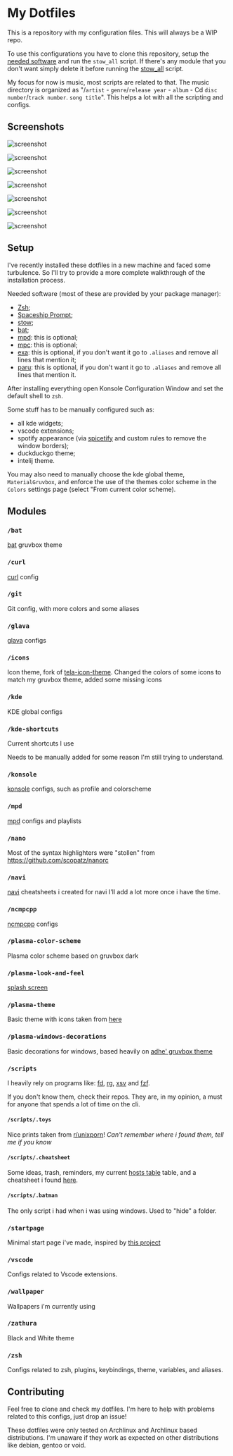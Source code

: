 # My Dotfiles

This is a repository with my configuration files.
This will always be a WIP repo.

To use this configurations you have to clone this repository, setup the [needed software](#setup) and run the `stow_all` script.
If there's any module that you don't want simply delete it before running the [stow_all](current/scripts/.scripts/stow_all) script.

My focus for now is music, most scripts are related to that.
The music directory is organized as "/`artist` - `genre`/`release year` - `album` - Cd `disc number`/`track number`. `song title`".
This helps a lot with all the scripting and configs.

## Screenshots

![screenshot](screenshots/Screenshot1.png)

![screenshot](screenshots/Screenshot2.png)

![screenshot](screenshots/Screenshot3.png)

![screenshot](screenshots/Screenshot4.png)

![screenshot](screenshots/Screenshot5.png)

![screenshot](screenshots/Screenshot6.png)

![screenshot](screenshots/Screenshot7.png)

## Setup

I've recently installed these dotfiles in a new machine and faced some turbulence. So I'll try to provide a more complete walkthrough of the installation process.

Needed software (most of these are provided by your package manager):

- [Zsh](https://www.zsh.org/);
- [Spaceship Prompt](https://github.com/spaceship-prompt/spaceship-prompt);
- [stow](https://www.gnu.org/software/stow/);
- [bat](https://github.com/sharkdp/bat);
- [mpd](https://github.com/MusicPlayerDaemon/MPD): this is optional;
- [mpc](https://github.com/MusicPlayerDaemon/mpc): this is optional;
- [exa](https://github.com/ogham/exa): this is optional, if you don't want it go to `.aliases` and remove all lines that mention it;
- [paru](https://github.com/Morganamilo/paru): this is optional, if you don't want it go to `.aliases` and remove all lines that mention it.

After installing everything open Konsole Configuration Window and set the default shell to `zsh`.

Some stuff has to be manually configured such as:

- all kde widgets;
- vscode extensions;
- spotify appearance (via [spicetify](https://github.com/spicetify/spicetify-cli) and custom rules to remove the window borders);
- duckduckgo theme;
- intelij theme.

You may also need to manually choose the kde global theme, `MaterialGruvbox`, and enforce the use of the themes color scheme in the `Colors` settings page (select "From current color scheme).

## Modules

### `/bat`

[bat](https://github.com/sharkdp/bat) gruvbox theme

### `/curl`

[curl](https://github.com/curl/curl) config

### `/git`

Git config, with more colors and some aliases

### `/glava`

[glava](https://github.com/wacossusca34/glava) configs

### `/icons`

Icon theme, fork of [tela-icon-theme](https://github.com/vinceliuice/Tela-icon-theme).
Changed the colors of some icons to match my gruvbox theme, added some missing icons

### `/kde`

KDE global configs

### `/kde-shortcuts`

Current shortcuts I use

Needs to be manually added for some reason I'm still trying to understand.

### `/konsole`

[konsole](https://github.com/KDE/konsole) configs, such as profile and colorscheme

### `/mpd`

[mpd](https://github.com/MusicPlayerDaemon/MPD) configs and playlists

### `/nano`

Most of the syntax highlighters were "stollen" from <https://github.com/scopatz/nanorc>

### `/navi`

[navi](https://github.com/denisidoro/navi) cheatsheets i created for navi
I'll add a lot more once i have the time.

### `/ncmpcpp`

[ncmpcpp](https://github.com/arybczak/ncmpcpp) configs

### `/plasma-color-scheme`

Plasma color scheme based on gruvbox dark

### `/plasma-look-and-feel`

[splash screen](https://store.kde.org/p/1304256)

### `/plasma-theme`

Basic theme with icons taken from [here](https://store.kde.org/p/1309269)

### `/plasma-windows-decorations`

Basic decorations for windows, based heavily on [adhe' gruvbox theme](https://store.kde.org/p/1327723)

### `/scripts`

I heavily rely on programs like: [fd](https://github.com/sharkdp/fd), [rg](https://github.com/BurntSushi/ripgrep), [xsv](https://github.com/BurntSushi/xsv) and [fzf](https://github.com/junegunn/fzf).

If you don't know them, check their repos. They are, in my opinion, a must for anyone that spends a lot of time on the cli.

#### `/scripts/.toys`

Nice prints taken from [r/unixporn](https://www.reddit.com/r/unixporn/)!
_Can't remember where i found them, tell me if you know_

#### `/scripts/.cheatsheet`

Some ideas, trash, reminders, my current [hosts table](https://raw.githubusercontent.com/LukeSmithxyz/etc/master/ips) table, and a cheatsheet i found [here](https://gist.github.com/kdev33/d501d5726a6dcc0d1a51879941ec7cd4).

#### `/scripts/.batman`

The only script i had when i was using windows. Used to "hide" a folder.

### `/startpage`

Minimal start page i've made, inspired by [this project](https://github.com/TB-96/Evening-Startpage)

### `/vscode`

Configs related to Vscode extensions.

### `/wallpaper`

Wallpapers i'm currently using

### `/zathura`

Black and White theme

### `/zsh`

Configs related to zsh, plugins, keybindings, theme, variables, and aliases.

## Contributing

Feel free to clone and check my dotfiles.
I'm here to help with problems related to this configs, just drop an issue!

These dotfiles were only tested on Archlinux and Archlinux based distributions. I'm unaware if they work as expected on other distributions like debian, gentoo or void.
